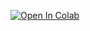 [![Open In Colab](https://colab.research.google.com/assets/colab-badge.svg)](https://github.com/mohamedOabdelgawad/Julia-PlutoOnColab-/blob/main/RunJuliaOnColab.ipynb)
